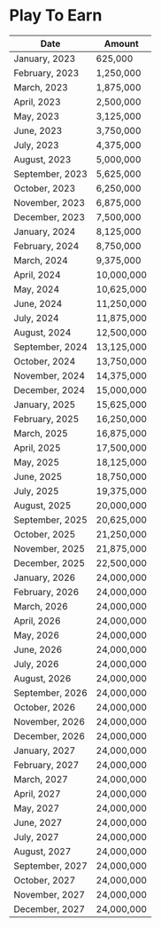 # Play To Earn

| Date            | Amount     |
| --------------- | ---------- |
| January, 2023   | 625,000    |
| February, 2023  | 1,250,000  |
| March, 2023     | 1,875,000  |
| April, 2023     | 2,500,000  |
| May, 2023       | 3,125,000  |
| June, 2023      | 3,750,000  |
| July, 2023      | 4,375,000  |
| August, 2023    | 5,000,000  |
| September, 2023 | 5,625,000  |
| October, 2023   | 6,250,000  |
| November, 2023  | 6,875,000  |
| December, 2023  | 7,500,000  |
| January, 2024   | 8,125,000  |
| February, 2024  | 8,750,000  |
| March, 2024     | 9,375,000  |
| April, 2024     | 10,000,000 |
| May, 2024       | 10,625,000 |
| June, 2024      | 11,250,000 |
| July, 2024      | 11,875,000 |
| August, 2024    | 12,500,000 |
| September, 2024 | 13,125,000 |
| October, 2024   | 13,750,000 |
| November, 2024  | 14,375,000 |
| December, 2024  | 15,000,000 |
| January, 2025   | 15,625,000 |
| February, 2025  | 16,250,000 |
| March, 2025     | 16,875,000 |
| April, 2025     | 17,500,000 |
| May, 2025       | 18,125,000 |
| June, 2025      | 18,750,000 |
| July, 2025      | 19,375,000 |
| August, 2025    | 20,000,000 |
| September, 2025 | 20,625,000 |
| October, 2025   | 21,250,000 |
| November, 2025  | 21,875,000 |
| December, 2025  | 22,500,000 |
| January, 2026   | 24,000,000 |
| February, 2026  | 24,000,000 |
| March, 2026     | 24,000,000 |
| April, 2026     | 24,000,000 |
| May, 2026       | 24,000,000 |
| June, 2026      | 24,000,000 |
| July, 2026      | 24,000,000 |
| August, 2026    | 24,000,000 |
| September, 2026 | 24,000,000 |
| October, 2026   | 24,000,000 |
| November, 2026  | 24,000,000 |
| December, 2026  | 24,000,000 |
| January, 2027   | 24,000,000 |
| February, 2027  | 24,000,000 |
| March, 2027     | 24,000,000 |
| April, 2027     | 24,000,000 |
| May, 2027       | 24,000,000 |
| June, 2027      | 24,000,000 |
| July, 2027      | 24,000,000 |
| August, 2027    | 24,000,000 |
| September, 2027 | 24,000,000 |
| October, 2027   | 24,000,000 |
| November, 2027  | 24,000,000 |
| December, 2027  | 24,000,000 |
